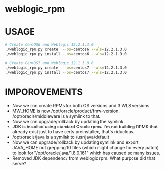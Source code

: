 # weblogic_rpm

# USAGE
```bash
# Create CentOS6 and Weblogic 12.2.1.3.0
./weblogic_rpm.py create  --os=centos6 --wls=12.2.1.3.0
./weblogic_rpm.py install --os=centos6 --wls=12.2.1.3.0

# Create CentOS7 and Weblogic 12.1.3.0.0
./weblogic_rpm.py create  --os=centos7 --wls=12.2.1.3.0
./weblogic_rpm.py install --os=centos7 --wls=12.2.1.3.0

```

# IMPOROVEMENTS
- Now we can create RPMs for both OS versions and 3 WLS versions
- MW_HOME is now /opt/oracle/product/fmw-version.  /opt/oracle/middleware is a symlink to that.
- Now we can upgrade/rollback by updating the symlink.
- JDK is installed using standard Oracle rpms.  I'm not building RPMS that already exist just to have certs preinstalled, that's riduclous.
- /opt/oracle/java is a symlink to /usr/java/default
- Now we can upgrade/rollback by updating symlink and export JAVA_HOME not grepping 10 files (which might change for every patch) to look for "/opt/oracle/java/1.8.0.161" which has caused so many issues.  
- Removed JDK dependency from weblogic rpm.  What purpose did that serve?

